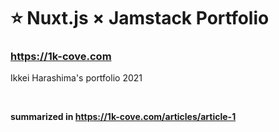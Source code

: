 # ⭐️ Nuxt.js × Jamstack Portfolio

### https://1k-cove.com

Ikkei Harashima's portfolio 2021
  
<br/>

**summarized in https://1k-cove.com/articles/article-1**
